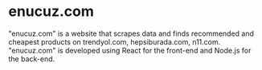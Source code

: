 # enucuz.com
"enucuz.com" is a website that scrapes data and finds recommended and cheapest products on trendyol.com, hepsiburada.com, n11.com. "enucuz.com" is developed using React for the front-end and Node.js for the back-end.
